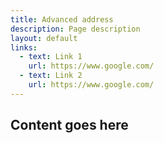 ```yaml
---
title: Advanced address
description: Page description
layout: default
links:
  - text: Link 1
    url: https://www.google.com/
  - text: Link 2
    url: https://www.google.com/
---
```


## Content goes here
